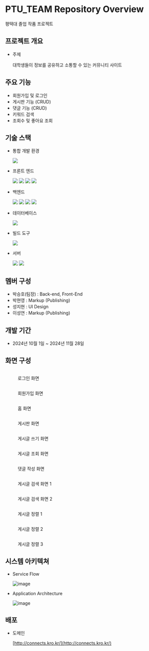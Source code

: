 # PTU\_TEAM Repository Overview

평택대 졸업 작품 프로젝트

## 프로젝트 개요

*   주제

    대학생들이 정보를 공유하고 소통할 수 있는 커뮤니티 사이트



## 주요 기능

* 회원가입 및 로그인
* 게시판 기능 (CRUD)
* 댓글 기능 (CRUD)
* 키워드 검색
* 조회수 및 좋아요 조회



## 기술 스택

*   통합 개발 환경

    ![](https://img.shields.io/badge/IntelliJ-0071C5?style=for-the-badge\&logo=intellijidea\&logoColor=white)
*   프론트 엔드

    ![](https://img.shields.io/badge/HTML-E34F26?style=for-the-badge\&logo=html5\&logoColor=white) ![](https://img.shields.io/badge/CSS-1572B6?style=for-the-badge\&logo=css3\&logoColor=white) ![](https://img.shields.io/badge/Javascript-F7DF1E?style=for-the-badge\&logo=javascript\&logoColor=white) ![](https://img.shields.io/badge/Bootstrap-7952B3?style=for-the-badge\&logo=Bootstrap\&logoColor=white)
*   백엔드

    ![](https://img.shields.io/badge/Spring-6DB33F?style=for-the-badge\&logo=Spring\&logoColor=white) ![](https://github.com/img.shields.io/badge/Spring%20Boot-6DB33F?style=for-the-badge\&logo=springboot\&logoColor=white) ![](https://github.com/img.shields.io/badge/Spring%20Security-6DB33F?style=for-the-badge\&logo=springsecurity\&logoColor=white) ![](https://img.shields.io/badge/Thymeleaf-005F0F?style=for-the-badge\&logo=thymeleaf\&logoColor=white)
*   데이터베이스

    ![](https://img.shields.io/badge/Mysql-4479A1?style=for-the-badge\&logo=mysql\&logoColor=white)
*   빌드 도구

    ![](https://img.shields.io/badge/Gradle-02303A?style=for-the-badge\&logo=gradle\&logoColor=white)
*   서버

    ![](https://img.shields.io/badge/ubuntu-E95420?style=for-the-badge\&logo=ubuntu\&logoColor=white) ![](https://img.shields.io/badge/jenkins-D24939?style=for-the-badge\&logo=jenkins\&logoColor=white)



## 멤버 구성

* 박승호(팀장) : Back-end, Front-End
* 박현영 : Markup (Publishing)
* 성지현 : UI Design
* 이성연 : Markup (Publishing)



## 개발 기간

* 2024년 10월 1일 \~ 2024년 11월 28일



## 화면 구성



<figure><img src=".gitbook/assets/image.png" alt=""><figcaption><p>로그인 화면</p></figcaption></figure>

<figure><img src=".gitbook/assets/image (1).png" alt=""><figcaption><p>회원가입 화면</p></figcaption></figure>

<figure><img src=".gitbook/assets/image (2).png" alt=""><figcaption><p>홈 화면</p></figcaption></figure>

<figure><img src=".gitbook/assets/image (3).png" alt=""><figcaption><p>게시판 화면</p></figcaption></figure>

<figure><img src=".gitbook/assets/image (4).png" alt=""><figcaption><p>게시글 쓰기 화면</p></figcaption></figure>

<figure><img src=".gitbook/assets/image (5).png" alt=""><figcaption><p>게시글 조회 화면</p></figcaption></figure>

<figure><img src=".gitbook/assets/image (6).png" alt=""><figcaption><p>댓글 작성 화면</p></figcaption></figure>

<figure><img src=".gitbook/assets/image (7).png" alt=""><figcaption><p>게시글 검색 화면 1</p></figcaption></figure>

<figure><img src=".gitbook/assets/image (8).png" alt=""><figcaption><p>게시글 검색 화면 2</p></figcaption></figure>

<figure><img src=".gitbook/assets/image (9).png" alt=""><figcaption><p>게시글 정렬 1</p></figcaption></figure>

<figure><img src=".gitbook/assets/image (10).png" alt=""><figcaption><p>게시글 정렬 2</p></figcaption></figure>

<figure><img src=".gitbook/assets/image (11).png" alt=""><figcaption><p>게시글 정렬 3</p></figcaption></figure>

## 시스템 아키텍쳐

* Service Flow

  ![image](https://github.com/user-attachments/assets/5ff6aa18-f223-4851-a76a-d440ef0b7a90)

* Application Architecture

  ![image](https://github.com/user-attachments/assets/c7f97ea6-ce25-4601-80f9-cf326bd183b2)




## 배포

*   도메인

    [http://connects.kro.kr/](http://connects.kro.kr/)
